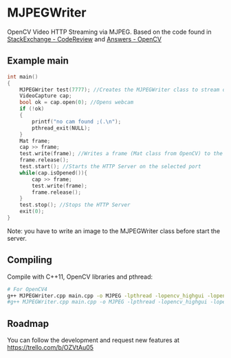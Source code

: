 # MJPEGWriter
OpenCV Video HTTP Streaming via MJPEG.
Based on the code found in 
[StackExchange -  CodeReview](http://codereview.stackexchange.com/questions/124321/multithreaded-mjpg-network-stream-server/156915#156915) and [Answers - OpenCV](http://answers.opencv.org/question/6976/display-iplimage-in-webbrowsers/)

## Example main

```C++
int main()
{
    MJPEGWriter test(7777); //Creates the MJPEGWriter class to stream on the given port
    VideoCapture cap;
    bool ok = cap.open(0); //Opens webcam
    if (!ok)
    {
        printf("no cam found ;(.\n");
        pthread_exit(NULL);
    }
    Mat frame;
    cap >> frame;
    test.write(frame); //Writes a frame (Mat class from OpenCV) to the server
    frame.release();
    test.start(); //Starts the HTTP Server on the selected port
    while(cap.isOpened()){
        cap >> frame; 
        test.write(frame); 
        frame.release();
    }
    test.stop(); //Stops the HTTP Server
    exit(0);
}
```
Note: you have to write an image to the MJPEGWriter class before start the server.

## Compiling
Compile with C++11, OpenCV libraries and pthread:


```sh
# For OpenCV4
g++ MJPEGWriter.cpp main.cpp -o MJPEG -lpthread -lopencv_highgui -lopencv_core `pkg-config --libs opencv4 --cflags opencv4`  
#g++ MJPEGWriter.cpp main.cpp -o MJPEG -lpthread -lopencv_highgui -lopencv_core -std=c++11
```

## Roadmap
You can follow the development and request new features at https://trello.com/b/OZVtAu05
